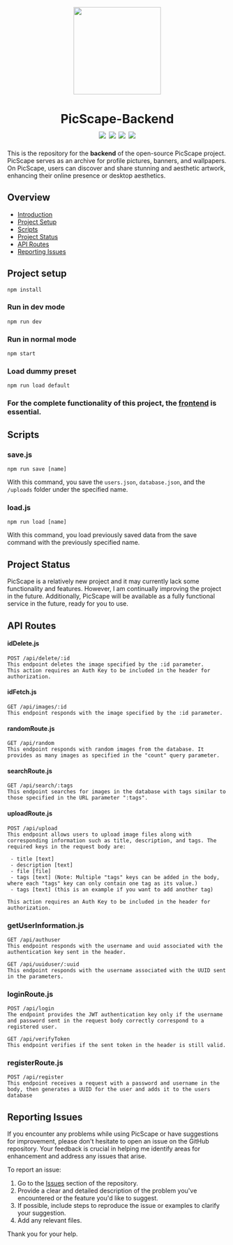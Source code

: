 <p align="center">
  <img width="200" src="https://github.com/AIO-Develope/PicScape-Backend/assets/69240351/1871f723-4f44-4a54-b093-02705324e287">
</p>

<h1 align="center" id="picscape-backend">
    PicScape-Backend
    <br>
    <div align="center"></div>
    <img src="https://img.shields.io/badge/Express-v4.18.2-bgrightgreen" align="center"/>
    <img src="https://img.shields.io/badge/NodeJs-v20.11.0-green" align="center"/>
    <img src="https://img.shields.io/badge/NPM-v10.4.0-red" align="center"/>
    <img src="https://img.shields.io/badge/Development-active-blue" align="center"/>
</h1>

This is the repository for the __backend__ of the open-source PicScape project. PicScape serves as an archive for profile pictures, banners, and wallpapers. On PicScape, users can discover and share stunning and aesthetic artwork, enhancing their online presence or desktop aesthetics.

## Overview
- [Introduction](#picscape-backend)
- [Project Setup](#project-setup)
- [Scripts](#scripts)
- [Project Status](#project-status)
- [API Routes](#api-routes)
- [Reporting Issues](#reporting-issues)


## Project setup
```
npm install
```

### Run in dev mode
```
npm run dev
```

### Run in normal mode
```
npm start
```
### Load dummy preset
```
npm run load default
```

### For the complete functionality of this project, the [frontend](https://github.com/AIO-Develope/PicScape-Frontend/) is essential.


## Scripts

### save.js
```
npm run save [name]
```
With this command, you save the `users.json`, `database.json`, and the `/uploads` folder under the specified name.


### load.js
```
npm run load [name]
```
With this command, you load previously saved data from the save command with the previously specified name.


## Project Status
PicScape is a relatively new project and it may currently lack some functionality and features. However, I am continually improving the project in the future. Additionally, PicScape will be available as a fully functional service in the future, ready for you to use.

## API Routes
#### idDelete.js
```
POST /api/delete/:id
This endpoint deletes the image specified by the :id parameter.
This action requires an Auth Key to be included in the header for authorization.
```
#### idFetch.js
```
GET /api/images/:id
This endpoint responds with the image specified by the :id parameter.
```
#### randomRoute.js
```
GET /api/random
This endpoint responds with random images from the database. It provides as many images as specified in the "count" query parameter.
```
#### searchRoute.js
```
GET /api/search/:tags
This endpoint searches for images in the database with tags similar to those specified in the URL parameter ":tags".
```
#### uploadRoute.js
```
POST /api/upload
This endpoint allows users to upload image files along with corresponding information such as title, description, and tags. The required keys in the request body are:

 - title [text]
 - description [text]
 - file [file]
 - tags [text] (Note: Multiple "tags" keys can be added in the body, where each "tags" key can only contain one tag as its value.)
 - tags [text] (this is an example if you want to add another tag)

This action requires an Auth Key to be included in the header for authorization.
```
### getUserInformation.js
```
GET /api/authuser
This endpoint responds with the username and uuid associated with the authentication key sent in the header.

GET /api/uuiduser/:uuid
This endpoint responds with the username associated with the UUID sent in the parameters.
```
### loginRoute.js
```
POST /api/login
The endpoint provides the JWT authentication key only if the username and password sent in the request body correctly correspond to a registered user.

GET /api/verifyToken
This endpoint verifies if the sent token in the header is still valid.
```
### registerRoute.js
```
POST /api/register
This endpoint receives a request with a password and username in the body, then generates a UUID for the user and adds it to the users database
```

## Reporting Issues

If you encounter any problems while using PicScape or have suggestions for improvement, please don't hesitate to open an issue on the GitHub repository. Your feedback is crucial in helping me identify areas for enhancement and address any issues that arise.

To report an issue:

1. Go to the [Issues](https://github.com/AIO-Develope/PicScape-Backend/issues) section of the repository.
2. Provide a clear and detailed description of the problem you've encountered or the feature you'd like to suggest.
3. If possible, include steps to reproduce the issue or examples to clarify your suggestion.
5. Add any relevant files.

Thank you for your help.


